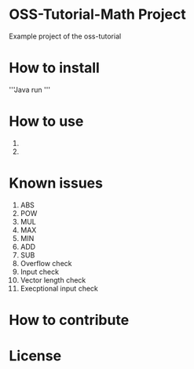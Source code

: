 # OSS-Tutorial-Math Project
Example project of the oss-tutorial

# How to install
'''Java
run
'''

# How to use
1. 
2. 



# Known issues
1. ABS
2. POW
3. MUL
4. MAX
5. MIN
6. ADD
7. SUB
8. Overflow check
9. Input check
10. Vector length check
11. Execptional input check



# How to contribute



# License
